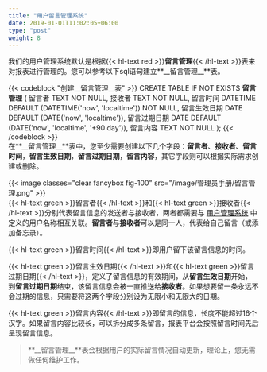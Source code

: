 ```yaml
---
title: "用户留言管理系统"
date: 2019-01-01T11:02:05+06:00
type: "post"
weight: 8
---
```


我们的用户管理系统默认是根据{{< hl-text red >}}__留言管理__{{< /hl-text >}}表来对报表进行管理的。您可以参考以下sql语句建立**\_\_留言管理\_\_**表。  

{{< codeblock "创建__留言管理__表" >}}
CREATE TABLE IF NOT EXISTS __留言管理__ (
    留言者 TEXT NOT NULL,
    接收者 TEXT NOT NULL,
    留言时间 DATETIME DEFAULT (DATETIME('now', 'localtime')) NOT NULL,
    留言生效日期 DATE DEFAULT (DATE('now', 'localtime')),
    留言过期日期 DATE DEFAULT (DATE('now', 'localtime', '+90 day')),
    留言内容 TEXT NOT NULL
);
{{< /codeblock >}}
<br>
在**\_\_留言管理\_\_**表中，您至少需要创建以下几个字段：**留言者**、**接收者**、**留言时间**，**留言生效日期**，**留言过期日期**，**留言内容**，其它字段则可以根据实际需求创建或删除。  
  
{{< image classes="clear fancybox fig-100" src="/image/管理员手册/留言管理.png" >}}
<br>
{{< hl-text green >}}留言者{{< /hl-text >}}和{{< hl-text green >}}接收者{{< /hl-text >}}分别代表留言信息的发送者与接收者，两者都需要与 [用户管理系统](/maintenance/usermanager/) 中定义的用户名称相互关联。**留言者**与**接收者**可以是同一人，代表给自己留言（或添加备忘录）。  
  
{{< hl-text green >}}留言时间{{< /hl-text >}}即用户留下该留言信息的时间。  
  
{{< hl-text green >}}留言生效日期{{< /hl-text >}}和{{< hl-text green >}}留言过期日期{{< /hl-text >}}，定义了留言信息的有效期间，从**留言生效日期**开始，到**留言过期日期**结束，该留言信息会被一直推送给**接收者**。如果想要留一条永远不会过期的信息，只需要将这两个字段分别设为无限小和无限大的日期。  
  
{{< hl-text green >}}留言内容{{< /hl-text >}}即留言的信息，长度不能超过16个汉字。如果留言内容比较长，可以拆分成多条留言，报表平台会按照留言时间先后呈现留言信息。  
  
> **\_\_留言管理\_\_**表会根据用户的实际留言情况自动更新，理论上，您无需做任何维护工作。  

